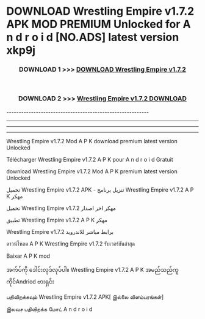 # DOWNLOAD Wrestling Empire v1.7.2 APK MOD PREMIUM Unlocked for A n d r o i d [NO.ADS] latest version xkp9j 



<div align="center">

<h3>DOWNLOAD 1 >>> <a href="https://getmod2.web.app/?judul=Wrestling Empire v1.7.2">DOWNLOAD Wrestling Empire v1.7.2</a></h3><br>

<h3>DOWNLOAD 2 >>> <a href="https://getmod2.web.app/?judul=Wrestling Empire v1.7.2">Wrestling Empire v1.7.2 DOWNLOAD </a></h3>

</div>
----------------------------------------------------------

----------------------------------------------------------

----------------------------------------------------------

----------------------------------------------------------

Wrestling Empire v1.7.2 Mod A P K download premium latest version Unlocked

Télécharger Wrestling Empire v1.7.2 A P K pour A n d r o i d Gratuit

download Wrestling Empire v1.7.2 Mod A P K premium latest version Unlocked

تحميل Wrestling Empire v1.7.2 APK - تنزيل برنامج Wrestling Empire v1.7.2 A P K مهكر

تحميل Wrestling Empire v1.7.2 مهكر اخر اصدار

تطبيق Wrestling Empire v1.7.2 A P K مهكر

Wrestling Empire v1.7.2 برابط مباشر للاندرويد

ดาวน์โหลด A P K Wrestling Empire v1.7.2 รับเวอร์ชันล่าสุด

Baixar A P K mod

အက်ပ်ကို ဒေါင်းလုဒ်လုပ်ပါ။ Wrestling Empire v1.7.2 A P K အမည်သည်ကူကိုင်Andriod ဗားရှင်း

பதிவிறக்கவும் Wrestling Empire v1.7.2 APK[ இல்லை விளம்பரங்கள்] 
 
இலவச பதிவிறக்க மோட் A n d r o i d



